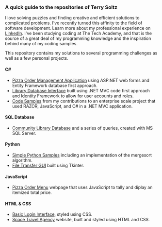 ### A quick guide to the repositories of Terry Soltz

I love solving puzzles and finding creative and efficient solutions to complicated problems. I've recently turned this affinity to the field of software development. Learn more about my professional experience on [LinkedIn](https://www.linkedin.com/in/terrence-soltz/). I've been studying coding at The Tech Academy, and that is the source of a great deal of my programming knowledge and the inspiration behind many of my coding samples.

This repository contains my solutions to several programming challenges as well as a few personal projects.

#### C\# 
* [Pizza Order Management Application](../../../MegaChallengePapaBobs) using ASP.NET web forms and Entity Framework database first approach.
* [Library Database Interface](../../../MyLibrary) built using .NET MVC code first approach and Identity Framework to allow for user accounts and roles.
* [Code Samples](../../../LiveProject) from my contributions to an enterprise scale project that used RAZOR, JavaScript, and C# in a .NET MVC application.

#### SQL Database
* [Community Library Database](../../../LibraryDrill) and a series of queries, created with MS SQL Server.

#### Python
* [Simple Python Samples](../../../PythonSamples) including an implementation of the mergesort algorithm.
* [File Transfer GUI](../../../FileTransfer) built using Tkinter.

#### JavaScript
* [Pizza Order Menu](../../../PizzaOrder) webpage that uses JavaScript to tally and diplay an itemized total price.

#### HTML & CSS

* [Basic Login Interface](../../../Login_demo), styled using CSS.
* [Space Travel Agency](../../../TA-HTML-Project) website, built and styled using HTML and CSS.
